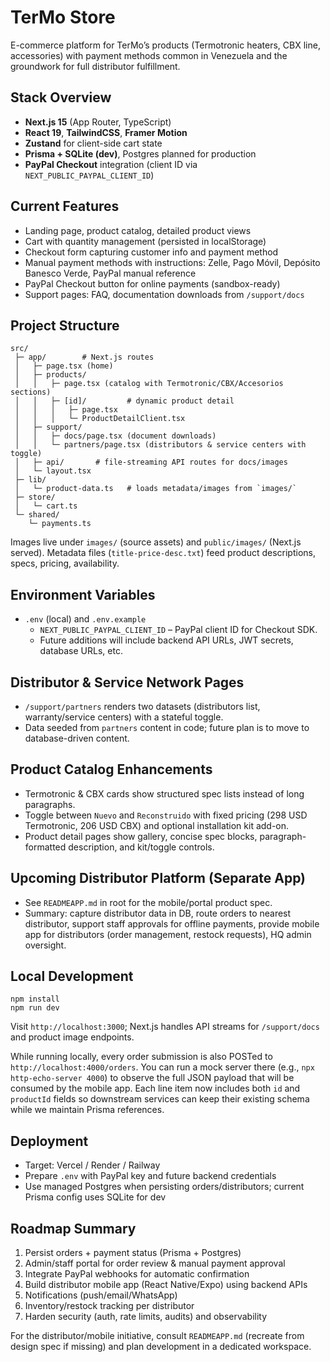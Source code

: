 # TerMo Store

E-commerce platform for TerMo’s products (Termotronic heaters, CBX line, accessories) with payment methods common in Venezuela and the groundwork for full distributor fulfillment.

## Stack Overview
- **Next.js 15** (App Router, TypeScript)
- **React 19**, **TailwindCSS**, **Framer Motion**
- **Zustand** for client-side cart state
- **Prisma + SQLite (dev)**, Postgres planned for production
- **PayPal Checkout** integration (client ID via `NEXT_PUBLIC_PAYPAL_CLIENT_ID`)

## Current Features
- Landing page, product catalog, detailed product views
- Cart with quantity management (persisted in localStorage)
- Checkout form capturing customer info and payment method
- Manual payment methods with instructions: Zelle, Pago Móvil, Depósito Banesco Verde, PayPal manual reference
- PayPal Checkout button for online payments (sandbox-ready)
- Support pages: FAQ, documentation downloads from `/support/docs`

## Project Structure
```
src/
 ├─ app/        # Next.js routes
 │   ├─ page.tsx (home)
 │   ├─ products/
 │   │   ├─ page.tsx (catalog with Termotronic/CBX/Accesorios sections)
 │   │   ├─ [id]/         # dynamic product detail
 │   │   │   ├─ page.tsx
 │   │   │   └─ ProductDetailClient.tsx
 │   ├─ support/
 │   │   ├─ docs/page.tsx (document downloads)
 │   │   └─ partners/page.tsx (distributors & service centers with toggle)
 │   ├─ api/       # file-streaming API routes for docs/images
 │   └─ layout.tsx
 ├─ lib/
 │   └─ product-data.ts   # loads metadata/images from `images/`
 ├─ store/
 │   └─ cart.ts
 └─ shared/
    └─ payments.ts
```

Images live under `images/` (source assets) and `public/images/` (Next.js served). Metadata files (`title-price-desc.txt`) feed product descriptions, specs, pricing, availability.

## Environment Variables
- `.env` (local) and `.env.example`
  - `NEXT_PUBLIC_PAYPAL_CLIENT_ID` – PayPal client ID for Checkout SDK.
  - Future additions will include backend API URLs, JWT secrets, database URLs, etc.

## Distributor & Service Network Pages
- `/support/partners` renders two datasets (distributors list, warranty/service centers) with a stateful toggle.
- Data seeded from `partners` content in code; future plan is to move to database-driven content.

## Product Catalog Enhancements
- Termotronic & CBX cards show structured spec lists instead of long paragraphs.
- Toggle between `Nuevo` and `Reconstruido` with fixed pricing (298 USD Termotronic, 206 USD CBX) and optional installation kit add-on.
- Product detail pages show gallery, concise spec blocks, paragraph-formatted description, and kit/toggle controls.

## Upcoming Distributor Platform (Separate App)
- See `READMEAPP.md` in root for the mobile/portal product spec.
- Summary: capture distributor data in DB, route orders to nearest distributor, support staff approvals for offline payments, provide mobile app for distributors (order management, restock requests), HQ admin oversight.

## Local Development
```
npm install
npm run dev
```
Visit `http://localhost:3000`; Next.js handles API streams for `/support/docs` and product image endpoints.

While running locally, every order submission is also POSTed to `http://localhost:4000/orders`. You can run a mock server there (e.g., `npx http-echo-server 4000`) to observe the full JSON payload that will be consumed by the mobile app. Each line item now includes both `id` and `productId` fields so downstream services can keep their existing schema while we maintain Prisma references.

## Deployment
- Target: Vercel / Render / Railway
- Prepare `.env` with PayPal key and future backend credentials
- Use managed Postgres when persisting orders/distributors; current Prisma config uses SQLite for dev

## Roadmap Summary
1. Persist orders + payment status (Prisma + Postgres)
2. Admin/staff portal for order review & manual payment approval
3. Integrate PayPal webhooks for automatic confirmation
4. Build distributor mobile app (React Native/Expo) using backend APIs
5. Notifications (push/email/WhatsApp)
6. Inventory/restock tracking per distributor
7. Harden security (auth, rate limits, audits) and observability

For the distributor/mobile initiative, consult `READMEAPP.md` (recreate from design spec if missing) and plan development in a dedicated workspace.
